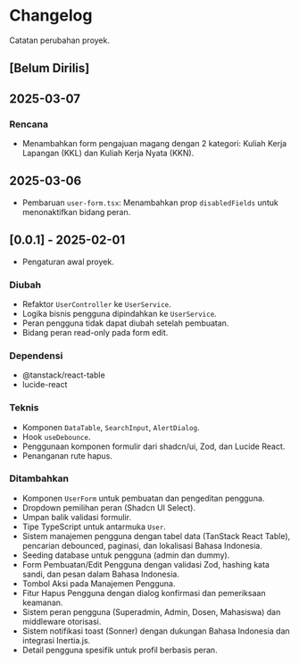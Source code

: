 # Changelog

Catatan perubahan proyek.

## [Belum Dirilis]

## 2025-03-07

### Rencana

- Menambahkan form pengajuan magang dengan 2 kategori: Kuliah Kerja Lapangan (KKL) dan Kuliah Kerja Nyata (KKN).

## 2025-03-06

- Pembaruan `user-form.tsx`: Menambahkan prop `disabledFields` untuk menonaktifkan bidang peran.

## [0.0.1] - 2025-02-01

- Pengaturan awal proyek.

### Diubah

- Refaktor `UserController` ke `UserService`.
- Logika bisnis pengguna dipindahkan ke `UserService`.
- Peran pengguna tidak dapat diubah setelah pembuatan.
- Bidang peran read-only pada form edit.

### Dependensi

- @tanstack/react-table
- lucide-react

### Teknis

- Komponen `DataTable`, `SearchInput`, `AlertDialog`.
- Hook `useDebounce`.
- Penggunaan komponen formulir dari shadcn/ui, Zod, dan Lucide React.
- Penanganan rute hapus.

### Ditambahkan

- Komponen `UserForm` untuk pembuatan dan pengeditan pengguna.
- Dropdown pemilihan peran (Shadcn UI Select).
- Umpan balik validasi formulir.
- Tipe TypeScript untuk antarmuka `User`.
- Sistem manajemen pengguna dengan tabel data (TanStack React Table), pencarian debounced, paginasi, dan lokalisasi Bahasa Indonesia.
- Seeding database untuk pengguna (admin dan dummy).
- Form Pembuatan/Edit Pengguna dengan validasi Zod, hashing kata sandi, dan pesan dalam Bahasa Indonesia.
- Tombol Aksi pada Manajemen Pengguna.
- Fitur Hapus Pengguna dengan dialog konfirmasi dan pemeriksaan keamanan.
- Sistem peran pengguna (Superadmin, Admin, Dosen, Mahasiswa) dan middleware otorisasi.
- Sistem notifikasi toast (Sonner) dengan dukungan Bahasa Indonesia dan integrasi Inertia.js.
- Detail pengguna spesifik untuk profil berbasis peran.
